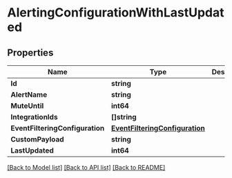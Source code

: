 # AlertingConfigurationWithLastUpdated

## Properties

Name | Type | Description | Notes
------------ | ------------- | ------------- | -------------
**Id** | **string** |  | 
**AlertName** | **string** |  | 
**MuteUntil** | **int64** |  | [optional] 
**IntegrationIds** | **[]string** |  | 
**EventFilteringConfiguration** | [**EventFilteringConfiguration**](EventFilteringConfiguration.md) |  | 
**CustomPayload** | **string** |  | [optional] 
**LastUpdated** | **int64** |  | [optional] 

[[Back to Model list]](../README.md#documentation-for-models) [[Back to API list]](../README.md#documentation-for-api-endpoints) [[Back to README]](../README.md)


